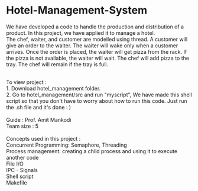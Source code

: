 # Hotel-Management-System
We have developed a code to handle the production and distribution of a product. In this project, we have applied it to manage a hotel.  <br> The chef, waiter, and customer are modelled using thread. A customer will give an order to the waiter. The waiter will wake only when a customer arrives. Once the order is placed, the waiter will get pizza from the rack. If the pizza is not available, the waiter will wait. The chef will add pizza to the tray. The chef will remain if the tray is full.

<br> 
To view project : <br> 
1. Download hotel_management folder.<br> 
2. Go to hotel_management/src and run "myscript", We have made this shell script so that you don't have to worry about how to run this code.
Just run the .sh file and it's done : ) <br>
<br>
Guide :  Prof. Amit Mankodi <br>
Team size : 5 <br>
<br>
Concepts used in this project : <br>
Concurrent Programming: Semaphore, Threading<br>
Process management: creating a child process and using it to execute another code <br>
File I/O <br> 
IPC - Signals <br>
Shell script <br>
Makefile <br>


